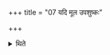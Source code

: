 +++
title = "07 यदि मूल उपशुष्कः"

+++

<details><summary>थिते</summary>

7. If the tree cut off for the sacrificial post is dried at the root, one should know that the sacrificer will not perform the ritual for ancestors as earlier (because of the loss of money); if (it is dried out) in the middle, he will die on account of hunger; (if it is dried out) in the top part he will not go to the heaven; if the edge facing the fire (i.e. western side of the sacrificial post) is cut, the sacrificer will die; if the eastern edge (is cut) the wife of the sacrificer (will die); or this is reverse; if the southern edge (is cut) the son of the first wife (will die); if the northern edge (is cut) the second eldest son (will die); if the south-eastern edge (is cut) the Brahman (will die); if the south-western (edge is cut) the Hotr̥ (will die); if the north-eastern edge (is cut) the Adhvaryu (will die); if the north-eastern edge (is cut) the Āgnīdhra (will die).
</details>
